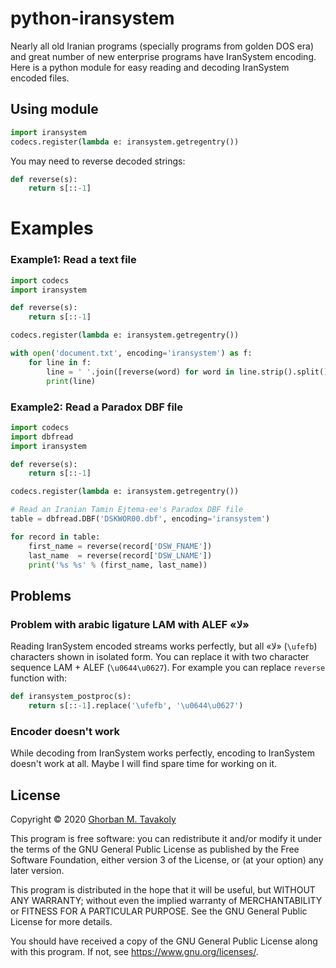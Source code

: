 # python-iransystem

Nearly all old Iranian programs (specially programs from golden DOS era) and great number of new enterprise programs have IranSystem encoding. Here is a python module for easy reading and decoding IranSystem encoded files.

## Using module

```python
import iransystem
codecs.register(lambda e: iransystem.getregentry())
```

You may need to reverse decoded strings:

```python
def reverse(s):
    return s[::-1]
```
# Examples

### Example1: Read a text file

```python
import codecs
import iransystem

def reverse(s):
    return s[::-1]

codecs.register(lambda e: iransystem.getregentry())

with open('document.txt', encoding='iransystem') as f:
    for line in f:
        line = ' '.join([reverse(word) for word in line.strip().split()])
        print(line)
```

### Example2: Read a Paradox DBF file

```python
import codecs
import dbfread
import iransystem

def reverse(s):
    return s[::-1]

codecs.register(lambda e: iransystem.getregentry())

# Read an Iranian Tamin Ejtema-ee's Paradox DBF file
table = dbfread.DBF('DSKWOR00.dbf', encoding='iransystem')

for record in table:
    first_name = reverse(record['DSW_FNAME'])
    last_name  = reverse(record['DSW_LNAME'])
    print('%s %s' % (first_name, last_name))
```

## Problems

### Problem with arabic ligature LAM with ALEF «ﻻ»
Reading IranSystem encoded streams works perfectly, but all «ﻻ» (`\ufefb`) characters shown in isolated form. You can replace it with two character sequence LAM + ALEF (`\u0644\u0627`). For example you can replace `reverse` function with:
```python
def iransystem_postproc(s):
    return s[::-1].replace('\ufefb', '\u0644\u0627')
```
### Encoder doesn't work
While decoding from IranSystem works perfectly, encoding to IranSystem doesn't work at all. Maybe I will find spare time for working on it.

## License

Copyright © 2020  [Ghorban M. Tavakoly](mailto:gmt3141@gmail.com)

This program is free software: you can redistribute it and/or modify it under the terms of the GNU General Public License as published by the Free Software Foundation, either version 3 of the License, or (at your option) any later version.

This program is distributed in the hope that it will be useful, but WITHOUT ANY WARRANTY; without even the implied warranty of MERCHANTABILITY or FITNESS FOR A PARTICULAR PURPOSE. See the GNU General Public License for more details.

You should have received a copy of the GNU General Public License along with this program.  If not, see <https://www.gnu.org/licenses/>.
